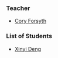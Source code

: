### Teacher

 * [Cory Forsyth](http://github.com/bantic)

### List of Students

  * [Xinyi Deng](https://github.com/XinyiDeng)
